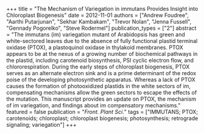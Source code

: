 +++
title = "The Mechanism of Variegation in immutans Provides Insight into Chloroplast Biogenesis"
date = 2012-11-01
authors = ["Andrew Foudree", "Aarthi Putarjunan", "Sekhar Kambakam", "Trevor Nolan", "Jenna Fussell", "Gennady Pogorelko", "Steve Rodermel"]
publication_types = ["2"]
abstract = "The immutans (im) variegation mutant of Arabidopsis has green and white-sectored leaves due to the absence of fully functional plastid terminal oxidase (PTOX), a plastoquinol oxidase in thylakoid membranes. PTOX appears to be at the nexus of a growing number of biochemical pathways in the plastid, including carotenoid biosynthesis, PSI cyclic electron flow, and chlororespiration. During the early steps of chloroplast biogenesis, PTOX serves as an alternate electron sink and is a prime determinant of the redox poise of the developing photosynthetic apparatus. Whereas a lack of PTOX causes the formation of photooxidized plastids in the white sectors of im, compensating mechanisms allow the green sectors to escape the effects of the mutation. This manuscript provides an update on PTOX, the mechanism of im variegation, and findings about im compensatory mechanisms."
featured = false
publication = "*Front. Plant Sci.*"
tags = ["IMMUTANS; PTOX; carotenoids; chloroplast; chloroplast biogenesis; photosynthesis; retrograde signaling; variegation"]
+++

